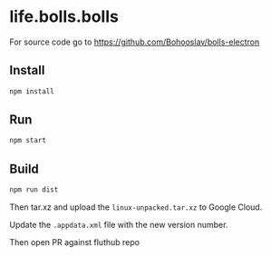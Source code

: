 # life.bolls.bolls

For source code go to https://github.com/Bohooslav/bolls-electron

## Install

```bash
npm install
```

## Run

```bash
npm start
```

## Build

```bash
npm run dist
```

Then tar.xz and upload the `linux-unpacked.tar.xz` to Google Cloud.

Update the `.appdata.xml` file with the new version number.

Then open PR against fluthub repo
